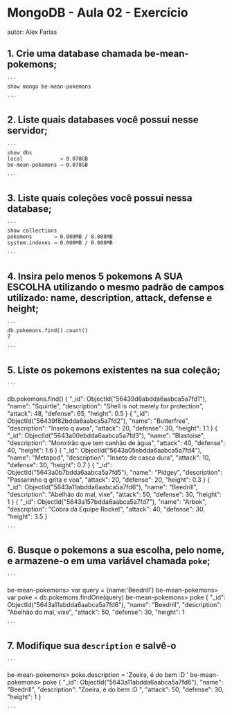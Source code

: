 # MongoDB - Aula 02 - Exercício
autor: Alex Farias

## 1. Crie uma database chamada be-mean-pokemons;

    ```	
    show mongo be-mean-pokemons  	

    ```

## 2. Liste quais databases você possui nesse servidor;

    ```
    show dbs
    local            → 0.078GB
    be-mean-pokemons → 0.078GB

    ```

## 3. Liste quais coleções você possui nessa database;

    ```
    show collections
    pokemons       → 0.000MB / 0.008MB
    system.indexes → 0.000MB / 0.008MB

    ```
## 4. Insira pelo menos 5 pokemons A SUA ESCOLHA utilizando o mesmo padrão de campos utilizado: name, description, attack, defense e height;

    ```
    db.pokemons.find().count()
    7

    ```
## 5. Liste os pokemons existentes na sua coleção;

    ```  
 db.pokemons.find()
{
  "_id": ObjectId("56439d6abdda6aabca5a7fd1"),
  "name": "Squirtle",
  "description": "Shell is not merely for protection",
  "attack": 48,
  "defense": 65,
  "height": 0.5
}
{
  "_id": ObjectId("56439f82bdda6aabca5a7fd2"),
  "name": "Butterfree",
  "description": "Inseto q avoa",
  "attack": 20,
  "defense": 30,
  "height": 1.1
}
{
  "_id": ObjectId("5643a00ebdda6aabca5a7fd3"),
  "name": "Blastoise",
  "description": "Monxtrão que tem canhão de água",
  "attack": 40,
  "defense": 40,
  "height": 1.6
}
{
  "_id": ObjectId("5643a05ebdda6aabca5a7fd4"),
  "name": "Metapod",
  "description": "Inseto de casca dura",
  "attack": 10,
  "defense": 30,
  "height": 0.7
}
{
  "_id": ObjectId("5643a0b7bdda6aabca5a7fd5"),
  "name": "Pidgey",
  "description": "Passarinho q grita e voa",
  "attack": 20,
  "defense": 20,
  "height": 0.3
}
{
  "_id": ObjectId("5643a11abdda6aabca5a7fd6"),
  "name": "Beedrill",
  "description": "Abelhão do mal, vixe",
  "attack": 50,
  "defense": 30,
  "height": 1
}
{
  "_id": ObjectId("5643a157bdda6aabca5a7fd7"),
  "name": "Arbok",
  "description": "Cobra da Equipe Rocket",
  "attack": 40,
  "defense": 30,
  "height": 3.5
}

    ```

## 6. Busque o pokemons a sua escolha, pelo nome, e armazene-o em uma variável chamada `poke`;

    ```

be-mean-pokemons> var query = {name:'Beedrill'}
be-mean-pokemons> var poke = db.pokemons.findOne(query)
be-mean-pokemons> poke
{
  "_id": ObjectId("5643a11abdda6aabca5a7fd6"),
  "name": "Beedrill",
  "description": "Abelhão do mal, vixe",
  "attack": 50,
  "defense": 30,
  "height": 1

    ```

   
## 7. Modifique sua `description` e salvê-o

    ```

be-mean-pokemons> poke.description = 'Zoeira, é do bem :D '
be-mean-pokemons> poke
{
  "_id": ObjectId("5643a11abdda6aabca5a7fd6"),
  "name": "Beedrill",
  "description": "Zoeira, é do bem :D ",
  "attack": 50,
  "defense": 30,
  "height": 1
}

    ```





